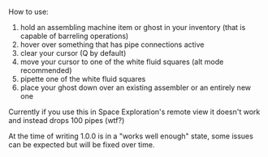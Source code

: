How to use:

1) hold an assembling machine item or ghost in your inventory (that is capable of barreling operations)
2) hover over something that has pipe connections active
3) clear your cursor (Q by default)
4) move your cursor to one of the white fluid squares (alt mode recommended)
5) pipette one of the white fluid squares
6) place your ghost down over an existing assembler or an entirely new one

Currently if you use this in Space Exploration's remote view it doesn't work and instead drops 100 pipes (wtf?)

At the time of writing 1.0.0 is in a "works well enough" state, some issues can be expected but will be fixed over time.
